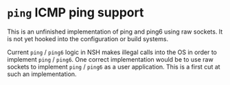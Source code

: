 `ping` ICMP ping support
========================

This is an unfinished implementation of ping and ping6 using raw
sockets. It is not yet hooked into the configuration or build systems.

Current `ping` / `ping6` logic in NSH makes illegal calls into the OS in
order to implement `ping` / `ping6`. One correct implementation would be
to use raw sockets to implement `ping` / `ping6` as a user application.
This is a first cut at such an implementation.

